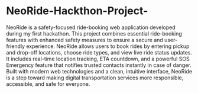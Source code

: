 # NeoRide-Hackthon-Project-

NeoRide is a safety-focused ride-booking web application developed during my first hackathon. This project combines essential ride-booking features with enhanced 
safety measures to ensure a secure and user-friendly experience. NeoRide allows users to book rides by entering pickup and drop-off locations, choose ride types, and 
view live ride status updates. It includes real-time location tracking, ETA countdown, and a powerful SOS Emergency feature that notifies trusted contacts instantly 
in case of danger. Built with modern web technologies and a clean, intuitive interface, NeoRide is a step toward making digital transportation services more 
responsible, accessible, and safe for everyone.
